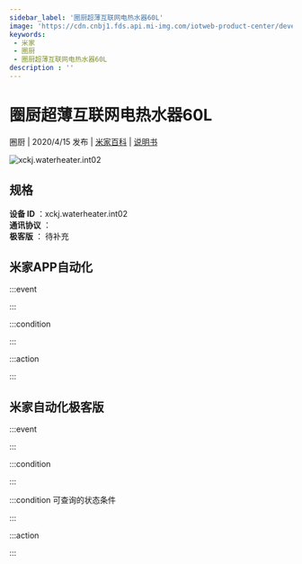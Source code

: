 ```yaml
---
sidebar_label: '圈厨超薄互联网电热水器60L'
image: 'https://cdn.cnbj1.fds.api.mi-img.com/iotweb-product-center/developer_15838037371305BZAIoRe.png?GalaxyAccessKeyId=AKVGLQWBOVIRQ3XLEW&Expires=9223372036854775807&Signature=keSE5efeRVATNhZWWxe1t/VEyFo='
keywords: 
 - 米家
 - 圈厨
 - 圈厨超薄互联网电热水器60L
description : ''
---
```

# 圈厨超薄互联网电热水器60L

圈厨 | 2020/4/15 发布 | [米家百科](https://home.mi.com/webapp/content/baike/product/index.html?model=xckj.waterheater.int02) | [说明书](https://home.mi.com/views/introduction.html?model=xckj.waterheater.int02&region=cn)

![xckj.waterheater.int02](https://cdn.cnbj1.fds.api.mi-img.com/iotweb-product-center/developer_15838037371305BZAIoRe.png?GalaxyAccessKeyId=AKVGLQWBOVIRQ3XLEW&Expires=9223372036854775807&Signature=keSE5efeRVATNhZWWxe1t/VEyFo=)

## 规格  
> 
**设备 ID** ：xckj.waterheater.int02  
**通讯协议** ：  
**极客版**  ： 待补充 


## 米家APP自动化  

:::event  

:::

:::condition  

:::

:::action   

:::

## 米家自动化极客版  

:::event  

:::

:::condition  

:::

:::condition 可查询的状态条件  

:::

:::action  

:::

        
